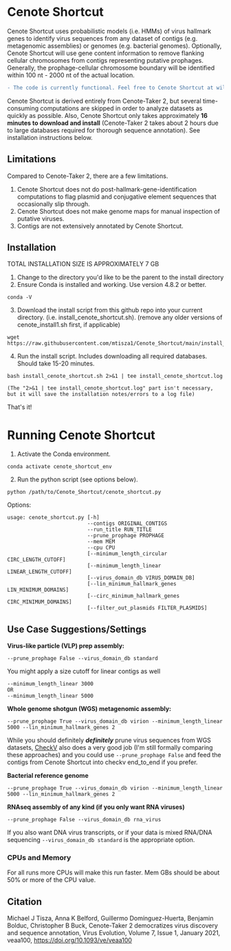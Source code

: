# Cenote Shortcut
Cenote Shortcut uses probabilistic models (i.e. HMMs) of virus hallmark genes to identify virus sequences from any dataset of contigs (e.g. metagenomic assemblies) or genomes (e.g. bacterial genomes). Optionally, Cenote Shortcut will use gene content information to remove flanking cellular chromosomes from contigs representing putative prophages. Generally, the prophage-cellular chromosome boundary will be identified within 100 nt - 2000 nt of the actual location.

```diff
- The code is currently functional. Feel free to Cenote Shortcut at will.
```
Cenote Shortcut is derived entirely from Cenote-Taker 2, but several time-consuming computations are skipped in order to analyze datasets as quickly as possible. Also, Cenote Shortcut only takes approximately **16 minutes to download and install** (Cenote-Taker 2 takes about 2 hours due to large databases required for thorough sequence annotation). See installation instructions below.

## Limitations
Compared to Cenote-Taker 2, there are a few limitations.

1) Cenote Shortcut does not do post-hallmark-gene-identification computations to flag plasmid and conjugative element sequences that occasionally slip through.
2) Cenote Shortcut does not make genome maps for manual inspection of putative viruses.
3) Contigs are not extensively annotated by Cenote Shortcut.

## Installation

TOTAL INSTALLATION SIZE IS APPROXIMATELY 7 GB
1. Change to the directory you'd like to be the parent to the install directory
2. Ensure Conda is installed and working. Use version 4.8.2 or better.
```
conda -V
```
3. Download the install script from this github repo into your current directory. (i.e. install_cenote_shortcut.sh). (remove any older versions of cenote_install1.sh first, if applicable)
```
wget  https://raw.githubusercontent.com/mtisza1/Cenote_Shortcut/main/install_cenote_shortcut.sh
```
4. Run the install script. Includes downloading all required databases. Should take 15-20 minutes. 
```
bash install_cenote_shortcut.sh 2>&1 | tee install_cenote_shortcut.log

(The "2>&1 | tee install_cenote_shortcut.log" part isn't necessary, but it will save the installation notes/errors to a log file)
```
That's it!

# Running Cenote Shortcut
1. Activate the Conda environment.
```
conda activate cenote_shortcut_env
```
2. Run the python script (see options below).
```
python /path/to/Cenote_Shortcut/cenote_shortcut.py
```
Options:
```
usage: cenote_shortcut.py [-h] 
                          --contigs ORIGINAL_CONTIGS 
                          --run_title RUN_TITLE 
                          --prune_prophage PROPHAGE 
                          --mem MEM 
                          --cpu CPU 
                          [--minimum_length_circular CIRC_LENGTH_CUTOFF]
                          [--minimum_length_linear LINEAR_LENGTH_CUTOFF]
                          [--virus_domain_db VIRUS_DOMAIN_DB]
                          [--lin_minimum_hallmark_genes LIN_MINIMUM_DOMAINS]
                          [--circ_minimum_hallmark_genes CIRC_MINIMUM_DOMAINS]
                          [--filter_out_plasmids FILTER_PLASMIDS]
``` 

## Use Case Suggestions/Settings
**Virus-like particle (VLP) prep assembly:**
```
--prune_prophage False --virus_domain_db standard
```
You might apply a size cutoff for linear contigs as well
```
--minimum_length_linear 3000
OR
--minimum_length_linear 5000
```
**Whole genome shotgun (WGS) metagenomic assembly:**
```
--prune_prophage True --virus_domain_db virion --minimum_length_linear 5000 --lin_minimum_hallmark_genes 2
```
While you should definitely ***definitely*** prune virus sequences from WGS datasets, [CheckV](https://bitbucket.org/berkeleylab/checkv/src/master/) also does a very good job (I'm still formally comparing these approaches) and you could use `--prune_prophage False` and feed the contigs from Cenote Shortcut into checkv end_to_end if you prefer.

**Bacterial reference genome**
```
--prune_prophage True --virus_domain_db virion --minimum_length_linear 5000 --lin_minimum_hallmark_genes 2
```
**RNAseq assembly of any kind (if you only want RNA viruses)**
```
--prune_prophage False --virus_domain_db rna_virus
```
If you also want DNA virus transcripts, or if your data is mixed RNA/DNA sequencing `--virus_domain_db standard` is the appropriate option.

### CPUs and Memory
For all runs more CPUs will make this run faster. Mem GBs should be about 50% or more of the CPU value.

## Citation
Michael J Tisza, Anna K Belford, Guillermo Domínguez-Huerta, Benjamin Bolduc, Christopher B Buck, Cenote-Taker 2 democratizes virus discovery and sequence annotation, Virus Evolution, Volume 7, Issue 1, January 2021, veaa100, https://doi.org/10.1093/ve/veaa100


